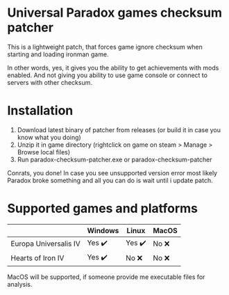 # Universal Paradox games checksum patcher

This is a lightweight patch, that forces game ignore checksum when starting and loading ironman game.

In other words, yes, it gives you the ability to get achievements with mods enabled. And not giving you ability to use game console or connect to servers with other checksum.

# Installation

1. Download latest binary of patcher from releases (or build it in case you know what you doing)
2. Unzip it in game directory (rightclick on game on steam > Manage > Browse local files)
3. Run paradox-checksum-patcher.exe or paradox-checksum-patcher

Conrats, you done! In case you see unsupported version error most likely Paradox broke something and all you can do is wait until i update patch.

# Supported games and platforms
|  | Windows | Linux | MacOS |
| ---| --- | ---| --- |
| Europa Universalis IV | Yes :heavy_check_mark: | Yes :heavy_check_mark: | No :x: |
| Hearts of Iron IV | Yes :heavy_check_mark: | No :x: | No :x: |

MacOS will be supported, if someone provide me executable files for analysis.